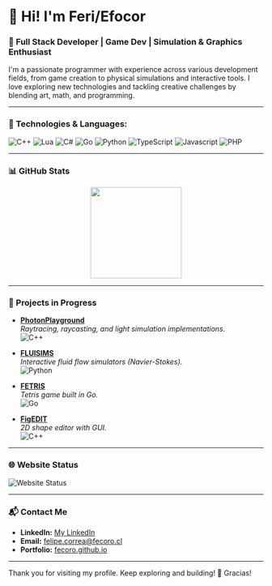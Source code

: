 # 👋 Hi! I'm Feri/Efocor

### 🚀 Full Stack Developer | Game Dev | Simulation & Graphics Enthusiast

I'm a passionate programmer with experience across various development fields, from game creation to physical simulations and interactive tools. I love exploring new technologies and tackling creative challenges by blending art, math, and programming.

---

### 🧰 Technologies & Languages:

![C++](https://img.shields.io/badge/C++-00599C?style=for-the-badge&logo=c%2B%2B&logoColor=white)
![Lua](https://img.shields.io/badge/Lua-2C2D72?style=for-the-badge&logo=lua&logoColor=white)
![C#](https://img.shields.io/badge/C%23-239120?style=for-the-badge&logo=c-sharp&logoColor=white)
![Go](https://img.shields.io/badge/Go-00ADD8?style=for-the-badge&logo=go&logoColor=white)
![Python](https://img.shields.io/badge/Python-3776AB?style=for-the-badge&logo=python&logoColor=white)
![TypeScript](https://img.shields.io/badge/TypeScript-007ACC?style=for-the-badge&logo=typescript&logoColor=white)
![Javascript](https://img.shields.io/badge/JavaScript-00ADD8?style=for-the-badge&logo=go&logoColor=white)
![PHP](https://img.shields.io/badge/PHP-00ADD8?style=for-the-badge&logo=go&logoColor=white)

---

### 📊 GitHub Stats

<div align="center">
  <img height="180em" src="https://github-readme-stats.vercel.app/api/top-langs/?username=Efocor&layout=compact&theme=radical&hide=jupyter%20notebook" />
</div>

---

### 🚧 Projects in Progress

- **[PhotonPlayground](https://github.com/Efocor/PhotonPlayground)**  
  _Raytracing, raycasting, and light simulation implementations._  
  ![C++](https://img.shields.io/badge/C++-00599C?style=flat-square&logo=c%2B%2B&logoColor=white)

- **[FLUISIMS](https://github.com/Efocor/FLUISIMS)**  
  _Interactive fluid flow simulators (Navier-Stokes)._  
  ![Python](https://img.shields.io/badge/Python-3776AB?style=flat-square&logo=python&logoColor=white)

- **[FETRIS](https://github.com/Efocor/FETRIS)**  
  _Tetris game built in Go._  
  ![Go](https://img.shields.io/badge/Go-00ADD8?style=flat-square&logo=go&logoColor=white)

- **[FigEDIT](https://github.com/Efocor/FigEDIT)**  
  _2D shape editor with GUI._  
  ![C++](https://img.shields.io/badge/C++-00599C?style=flat-square&logo=c%2B%2B&logoColor=white)

---

### 🌐 Website Status

![Website Status](https://img.shields.io/website?url=https%3A%2F%2Ffecoro.cl&style=for-the-badge)

---

### 📬 Contact Me

- **LinkedIn:** [My LinkedIn](https://linkedin.com/in/feri-reixi)  
- **Email:** felipe.correa@fecoro.cl  
- **Portfolio:** [fecoro.github.io](https://fecoro.cl)

---

Thank you for visiting my profile. Keep exploring and building! 🚀
Gracias!

